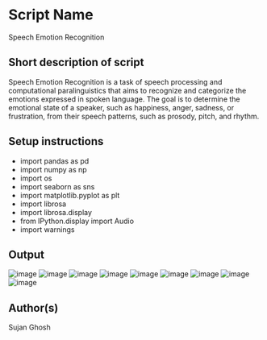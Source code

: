 # Script Name
Speech Emotion Recognition

## Short description of script
Speech Emotion Recognition is a task of speech processing and computational paralinguistics that aims to recognize and categorize the emotions expressed in spoken language. The goal is to determine the emotional state of a speaker, such as happiness, anger, sadness, or frustration, from their speech patterns, such as prosody, pitch, and rhythm.

## Setup instructions
- import pandas as pd
- import numpy as np
- import os
- import seaborn as sns
- import matplotlib.pyplot as plt
- import librosa
- import librosa.display
- from IPython.display import Audio
- import warnings

## Output
![image](https://github.com/sujanrupu/Amazing-Python-Scripts/assets/103595490/89cb781b-2649-45af-91f3-22390ed0cbff)
![image](https://github.com/sujanrupu/Amazing-Python-Scripts/assets/103595490/dfad7e8e-9065-4fa3-b433-b5317c63910d)
![image](https://github.com/sujanrupu/Amazing-Python-Scripts/assets/103595490/ae431d80-ba52-470e-a51e-c63fbab81fff)
![image](https://github.com/sujanrupu/Amazing-Python-Scripts/assets/103595490/c8da4dea-b236-4d5f-87be-d1a977785d18)
![image](https://github.com/sujanrupu/Amazing-Python-Scripts/assets/103595490/e06cbfe2-f570-4939-8ca7-00a2bf159abc)
![image](https://github.com/sujanrupu/Amazing-Python-Scripts/assets/103595490/af058f2a-1dd6-44fd-bde6-f4b850e50b79)
![image](https://github.com/sujanrupu/Amazing-Python-Scripts/assets/103595490/bcd7b39c-baf4-4a72-b7ef-4843fedb4e97)
![image](https://github.com/sujanrupu/Amazing-Python-Scripts/assets/103595490/951a8906-4ac3-41b5-9671-c475a990b377)
![image](https://github.com/sujanrupu/Amazing-Python-Scripts/assets/103595490/b8f7221b-69ab-4507-9e1d-1df61db128c6)


## Author(s)
Sujan Ghosh
